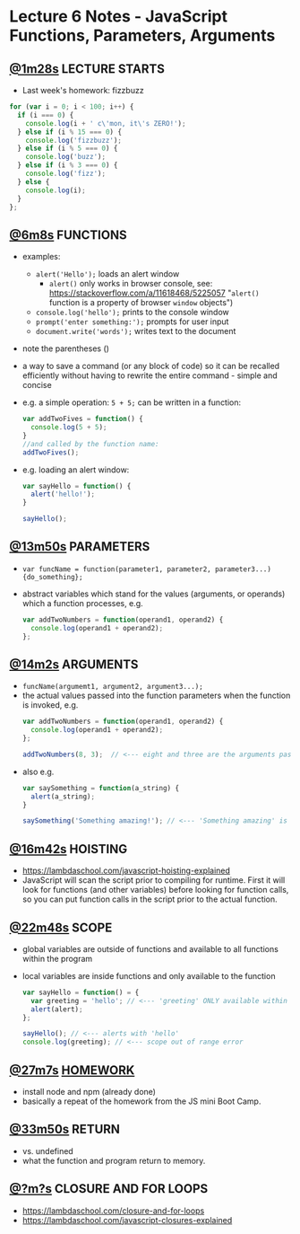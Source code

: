 # Lecture 6 Notes - JavaScript Functions, Parameters, Arguments
## [@1m28s](https://youtu.be/WmFRlpd1GTM?t=1m28s) LECTURE STARTS
- Last week's homework: fizzbuzz
```js
for (var i = 0; i < 100; i++) {
  if (i === 0) {
    console.log(i + ' c\'mon, it\'s ZERO!');
  } else if (i % 15 === 0) {
    console.log('fizzbuzz');
  } else if (i % 5 === 0) {
    console.log('buzz');
  } else if (i % 3 === 0) {
    console.log('fizz');
  } else {
    console.log(i);
  }
};
```

## [@6m8s](https://youtu.be/WmFRlpd1GTM?t=6m8s) FUNCTIONS
- examples:
  - `alert('Hello');` loads an alert window
    - `alert()` only works in browser console, see: https://stackoverflow.com/a/11618468/5225057 "`alert()` function is a property of browser `window` objects")
  - `console.log('hello');` prints to the console window
  - `prompt('enter something:');` prompts for user input
  - `document.write('words');` writes text to the document
- note the parentheses ()
- a way to save a command (or any block of code) so it can be recalled efficiently without having to rewrite the entire command - simple and concise
- e.g. a simple operation: `5 + 5;` can be written in a function:  

  ```js
  var addTwoFives = function() {
    console.log(5 + 5);
  }
  //and called by the function name:
  addTwoFives();
  ```
- e.g. loading an alert window:
  ```js
  var sayHello = function() {
    alert('hello!');
  }

  sayHello();
  ```

## [@13m50s](https://youtu.be/WmFRlpd1GTM?t=13m50s) PARAMETERS
- `var funcName = function(parameter1, parameter2, parameter3...) {do_something};`
- abstract variables which stand for the values (arguments, or operands) which a function processes, e.g.

  ```js
  var addTwoNumbers = function(operand1, operand2) {
    console.log(operand1 + operand2);
  };
  ```

## [@14m2s](https://youtu.be/WmFRlpd1GTM?t=14m2s) ARGUMENTS
- `funcName(argumemt1, argument2, argument3...);`
- the actual values passed into the function parameters when the function is invoked, e.g.
  ```js
  var addTwoNumbers = function(operand1, operand2) {
    console.log(operand1 + operand2);
  };

  addTwoNumbers(8, 3);  // <--- eight and three are the arguments passed to the function.
  ```
- also e.g.
  ```js
  var saySomething = function(a_string) {
    alert(a_string);
  }

  saySomething('Something amazing!'); // <--- 'Something amazing' is the argument passed in to the function
  ```

## [@16m42s](https://youtu.be/WmFRlpd1GTM?t=16m42s) HOISTING
- https://lambdaschool.com/javascript-hoisting-explained
- JavaScript will scan the script prior to compiling for runtime. First it will look for functions (and other variables) before looking for function calls, so you can put function calls in the script prior to the actual function.


## [@22m48s](https://youtu.be/WmFRlpd1GTM?t=22m48s) SCOPE
- global variables are outside of functions and available to all functions within the program
- local variables are inside functions and only available to the function

  ```js
  var sayHello = function() = {
    var greeting = 'hello'; // <--- 'greeting' ONLY available within the SCOPE of the sayHello function
    alert(alert);
  };

  sayHello(); // <--- alerts with 'hello'
  console.log(greeting); // <--- scope out of range error
  ```

## [@27m7s](https://youtu.be/WmFRlpd1GTM?t=27m7s) [HOMEWORK](https://github.com/austenallred/lswebhomework6)
- install node and npm (already done)
- basically a repeat of the homework from the JS mini Boot Camp.

## [@33m50s](https://youtu.be/WmFRlpd1GTM?t=33m50s) RETURN
- vs. undefined
- what the function and program return to memory.

## [@?m?s](https://youtu.be/WmFRlpd1GTM?t=?m?s) CLOSURE AND FOR LOOPS
- https://lambdaschool.com/closure-and-for-loops
- https://lambdaschool.com/javascript-closures-explained
